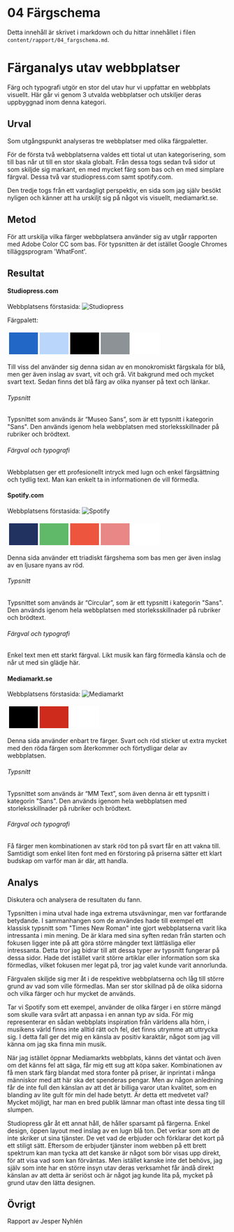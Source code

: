 ---
---
04 Färgschema
=========================

Detta innehåll är skrivet i markdown och du hittar innehållet i filen `content/rapport/04_fargschema.md`.

Färganalys utav webbplatser
=======================

Färg och typografi utgör en stor del utav hur vi uppfattar en webbplats visuellt. Här går vi genom 3 utvalda webbplatser och utskiljer deras uppbyggnad inom denna kategori.

Urval
-----------------------

Som utgångspunkt analyseras tre webbplatser med olika färgpaletter.

För de första två webbplatserna valdes ett tiotal ut utan kategorisering, som till bas når ut till en stor skala globalt. Från dessa togs sedan två sidor ut som skiljde sig markant, en med mycket färg som bas och en med simplare färgval. Dessa två var studiopress.com samt spotify.com.

Den tredje togs från ett vardagligt perspektiv, en sida som jag själv besökt nyligen och känner att ha urskiljt sig på något vis visuellt, mediamarkt.se.

Metod
-----------------------

För att urskilja vilka färger webbplatsera använder sig av utgår rapporten med Adobe Color CC som bas. För typsnitten är det istället Google Chromes tilläggsprogram 'WhatFont'.

Resultat
-----------------------

#### Studiopress.com

Webbplatsens förstasida:
![Studiopress](img/studiopresscom.png)

Färgpalett:
<table style="border-spacing: 4px; border-collapse: separate">
<tr>
<td style="height: 50px; width: 50px; background-color: #2267C5">
<td style="height: 50px; width: 50px; background-color: #BAD7FB">
<td style="height: 50px; width: 50px; background-color: #000">
<td style="height: 50px; width: 50px; background-color: #8d9296">
<td style="height: 50px; width: 50px; background-color: #fff">
</tr>
</table>

Till viss del använder sig denna sidan av en monokromiskt färgskala för blå, men ger även inslag av
svart, vit och grå.
Vit bakgrund med och mycket svart text. Sedan finns det blå färg av olika nyanser på
text och länkar.

###### Typsnitt
Typsnittet som används är “Museo Sans”, som är ett typsnitt i kategorin "Sans".
Den används igenom hela webbplatsen med storleksskillnader på rubriker och brödtext.

###### Färgval och typografi
Webbplatsen ger ett profesionellt intryck med lugn och enkel färgsättning och tydlig text.
Man kan enkelt ta in informationen de vill förmedla.

#### Spotify.com
Webbplatsens förstasida:
![Spotify](img/spotifycom.png)

<table style="border-spacing: 4px; border-collapse: separate">
<tr>
<td style="height: 50px; width: 50px; background-color: #213160">
<td style="height: 50px; width: 50px; background-color: #60B968">
<td style="height: 50px; width: 50px; background-color: #ED553F">
<td style="height: 50px; width: 50px; background-color: #E88785">
<td style="height: 50px; width: 50px; background-color: #fff">
</tr>
</table>

Denna sida använder ett triadiskt färgshema som bas men ger även inslag av en ljusare nyans av röd.

###### Typsnitt
Typsnittet som används är “Circular”, som är ett typsnitt i kategorin "Sans".
Den används igenom hela webbplatsen med storleksskillnader på rubriker och brödtext.

###### Färgval och typografi
Enkel text men ett starkt färgval. Likt musik kan färg förmedla känsla och de når ut med sin glädje här.

#### Mediamarkt.se

Webbplatsens förstasida:
![Mediamarkt](img/mediamarktcom.png)

<table style="border-spacing: 4px; border-collapse: separate">
<tr>
<td style="height: 50px; width: 50px; background-color: #000">
<td style="height: 50px; width: 50px; background-color: #CE2B1D">
<td style="height: 50px; width: 50px; background-color: #fff">

</tr>
</table>

Denna sida använder enbart tre färger. Svart och röd sticker ut extra mycket med den röda färgen
som återkommer och förtydligar delar av webbplatsen.

###### Typsnitt
Typsnittet som används är “MM Text”, som även denna är ett typsnitt i kategorin "Sans".
Den används igenom hela webbplatsen med storleksskillnader på rubriker och brödtext.

###### Färgval och typografi
Få färger men kombinationen av stark röd ton på svart får en att vakna till. Samtidigt som enkel
liten font med en förstoring på priserna sätter ett klart budskap om varför man är där, att handla.

Analys
-----------------------

Diskutera och analysera de resultaten du fann.

Typsnitten i mina utval hade inga extrema utsvävningar, men var fortfarande betydande. I sammanhangen som de användes hade till exempel ett klassisk typsnitt som "Times New Roman" inte gjort webbplatserna varit lika intressanta i min mening. De är klara med sina syften redan från starten och fokusen ligger inte på att göra större mängder text lättläsliga eller intressanta. Detta tror jag bidrar till att dessa typer av typsnitt fungerar på dessa sidor. Hade det istället varit större artiklar eller information som ska förmedlas, vilket fokusen mer legat på, tror jag valet kunde varit annorlunda.

Färgvalen skiljde sig mer åt i de respektive webbplatserna och låg till större grund av vad som ville förmedlas. Man ser stor skillnad på de olika sidorna och vilka färger och hur mycket de används.

Tar vi Spotify som ett exempel, använder de olika färger i en större mängd som skulle vara svårt att anpassa i en annan typ av sida. För mig representerar en sådan webbplats inspiration från världens alla hörn, i musikens värld finns inte alltid rätt och fel, det finns utrymme att uttrycka sig. I detta fall ger det mig en känsla av positiv karaktär, något som jag vill känna om jag ska finna min musik.

När jag istället öppnar Mediamarkts webbplats, känns det väntat och även om det känns fel att säga, får mig ett sug att köpa saker. Kombinationen av få men stark färg blandat med stora fonter på priser, är inprintat i många människor med att här ska det spenderas pengar. Men av någon anledning får de inte full den känslan av att det är billiga varor utan kvalitet, som en blanding av lite gult för min del hade betytt. Är detta ett medvetet val? Mycket möjligt, har man en bred publik lämnar man oftast inte dessa ting till slumpen.

Studiopress går åt ett annat håll, de håller sparsamt på färgerna. Enkel design, öppen layout med inslag av en lugn blå ton. Det verkar som att de inte skriker ut sina tjänster. De vet vad de erbjuder och förklarar det kort på ett stiligt sätt. Eftersom de erbjuder tjänster inom webben på ett brett spektrum kan man tycka att det kanske är något som bör visas upp direkt, för att visa vad som kan förväntas. Men istället kanske inte det behövs, jag själv som inte har en större insyn utav deras verksamhet får ändå direkt känslan av att detta är seriöst och är något jag kunde lita på, mycket på grund utav den lätta designen.

Övrigt
-----------------------

Rapport av Jesper Nyhlén
